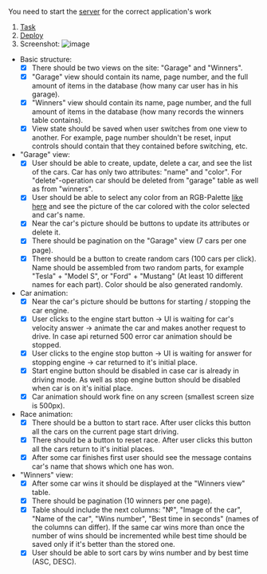 You need to start the [server](https://github.com/mikhama/async-race-api/blob/main/README.md) for the correct application's work

1. [Task](https://github.com/rolling-scopes-school/tasks/tree/master/stage2/tasks/async-race)
2. [Deploy](https://nvalkovich-async-race.netlify.app/#garage)
3. Screenshot: 
![image](https://github.com/rolling-scopes-school/nvalkovich-JSFE2023Q1/assets/105563182/44eb3d69-6ec7-43ea-8b10-1a2a6205abe0)

- Basic structure:
   - [x] There should be two views on the site: "Garage" and "Winners". 
   - [x]  "Garage" view should contain its name, page number, and the full amount of items in the database (how many car user has in his garage).
   - [x]  "Winners" view should contain its name, page number, and the full amount of items in the database (how many records the winners table contains).
   - [x]  View state should be saved when user switches from one view to another. For example, page number shouldn't be reset, input controls should contain that they contained before switching, etc.
-  "Garage" view:
   - [x]  User should be able to create, update, delete a car, and see the list of the cars. Car has only two attributes: "name" and "color". For "delete"-operation car should be deleted from "garage" table as well as from "winners".
   - [x]  User should be able to select any color from an RGB-Palette [like here](https://www.colorspire.com/rgb-color-wheel/) and see the picture of the car colored with the color selected and car's name.
   - [x]  Near the car's picture should be buttons to update its attributes or delete it.
   - [x] There should be pagination on the "Garage" view (7 cars per one page).
   - [x] There should be a button to create random cars (100 cars per click). Name should be assembled from two random parts, for example "Tesla" + "Model S", or "Ford" + "Mustang" (At least 10 different names for each part). Color should be also generated randomly.
-  Car animation:
   - [x]  Near the car's picture should be buttons for starting / stopping the car engine.
   - [x]  User clicks to the engine start button -> UI is waiting for car's velocity answer -> animate the car and makes another request to drive. In case api returned 500 error car animation should be stopped.
   - [x]  User clicks to the engine stop button -> UI is waiting for answer for stopping engine -> car returned to it's initial place.
   - [x]  Start engine button should be disabled in case car is already in driving mode. As well as stop engine button should be disabled when car is on it's initial place.
   - [x]  Car animation should work fine on any screen (smallest screen size is 500px).
-  Race animation:
   - [x]  There should be a button to start race. After user clicks this button all the cars on the current page start driving.
   - [x]  There should be a button to reset race. After user clicks this button all the cars return to it's initial places.
   - [x]  After some car finishes first user should see the message contains car's name that shows which one has won.
- "Winners" view:
   - [x]  After some car wins it should be displayed at the "Winners view" table.
   - [x]  There should be pagination (10 winners per one page).
   - [x]  Table should include the next columns: "№", "Image of the car", "Name of the car", "Wins number", "Best time in seconds" (names of the columns can differ). If the same car wins more than once the number of wins should be incremented while best time should be saved only if it's better than the stored one.
   - [x]  User should be able to sort cars by wins number and by best time (ASC, DESC).
